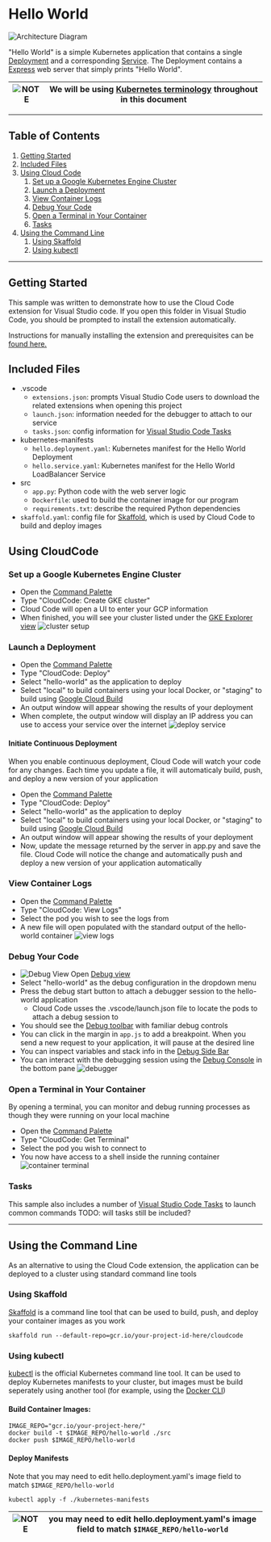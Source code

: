 # Hello World

![Architecture Diagram](./img/diagram.png)

"Hello World" is a simple Kubernetes application that contains a single
[Deployment](https://kubernetes.io/docs/concepts/workloads/controllers/deployment/) and a corresponding 
[Service](https://kubernetes.io/docs/concepts/services-networking/service/). The Deployment contains a 
[Express](https://expressjs.com/) web server that simply prints "Hello World".

![NOTE](./img/noun_Excitement_267_3BB300.png) | We will be using [Kubernetes terminology](https://kubernetes.io/docs/reference/glossary/?fundamental=true) throughout in this document
-----|------

----

## Table of Contents
1. [Getting Started](#getting-started)
2. [Included Files](#included_files)
3. [Using Cloud Code](#using-cloudcode)
    1. [Set up a Google Kubernetes Engine Cluster](#set-up-a-google-kubernetes-engine-cluster)
    2. [Launch a Deployment](#launch-a-deployment)
    3. [View Container Logs](#view-container-logs)
    4. [Debug Your Code](#debug-your-code)
    5. [Open a Terminal in Your Container](#open-a-terminal-in-your-container)
    6. [Tasks](#tasks)
4. [Using the Command Line](#using-the-command-line)
    1. [Using Skaffold](#using-skaffold)
    2. [Using kubectl](#using-kubectl)

----

## Getting Started
This sample was written to demonstrate how to use the Cloud Code extension for Visual Studio code. If you open this folder in Visual Studio Code,
you should be prompted to install the extension automatically.


Instructions for manually installing the extension and prerequisites can be 
[found here.](https://github.com/GoogleCloudPlatform/vscode-extensions-docs/blob/master/getting_started.md) 


## Included Files
- .vscode
  - `extensions.json`: prompts Visual Studio Code users to download the related extensions when opening this project
  - `launch.json`: information needed for the debugger to attach to our service
  - `tasks.json`: config information for [Visual Studio Code Tasks](https://code.visualstudio.com/docs/editor/tasks)
- kubernetes-manifests
  - `hello.deployment.yaml`: Kubernetes manifest for the Hello World Deployment
  - `hello.service.yaml`: Kubernetes manifest for the Hello World LoadBalancer Service
- src
  - `app.py`: Python code with the web server logic
  - `Dockerfile`: used to build the container image for our program
  - `requirements.txt`: describe the required Python dependencies
- `skaffold.yaml`: config file for [Skaffold](https://github.com/GoogleContainerTools/skaffold), which is used by Cloud Code to build and deploy images

## Using CloudCode
### Set up a Google Kubernetes Engine Cluster
- Open the [Command Palette](https://code.visualstudio.com/docs/getstarted/userinterface#_command-palette)
- Type "CloudCode: Create GKE cluster"
- Cloud Code will open a UI to enter your GCP information
- When finished, you will see your cluster listed under the [GKE Explorer view](https://github.com/GoogleCloudPlatform/vscode-extensions-docs/blob/master/gke_explorer.md)
![cluster setup](./img/cluster.gif)

### Launch a Deployment

- Open the [Command Palette](https://code.visualstudio.com/docs/getstarted/userinterface#_command-palette)
- Type "CloudCode: Deploy"
- Select "hello-world" as the application to deploy
- Select "local" to build containers using your local Docker, or "staging" to build using [Google Cloud Build](https://cloud.google.com/cloud-build/)
- An output window will appear showing the results of your deployment
- When complete, the output window will display an IP address you can use to access your service over the internet
![deploy service](./img/deploy.gif)

#### Initiate Continuous Deployment
When you enable continuous deployment, Cloud Code will watch your code for any changes. Each time you update a file, it will automaticaly build, push, and deploy a new version of your application
- Open the [Command Palette](https://code.visualstudio.com/docs/getstarted/userinterface#_command-palette)
- Type "CloudCode: Deploy"
- Select "hello-world" as the application to deploy
- Select "local" to build containers using your local Docker, or "staging" to build using [Google Cloud Build](https://cloud.google.com/cloud-build/)
- An output window will appear showing the results of your deployment
- Now, update the message returned by the server in app.py and save the file. Cloud Code will notice the change and automatically push and deploy a new version of your application automatically

### View Container Logs
- Open the [Command Palette](https://code.visualstudio.com/docs/getstarted/userinterface#_command-palette)
- Type "CloudCode: View Logs"
- Select the pod you wish to see the logs from
- A new file will open populated with the standard output of the hello-world container
![view logs](./img/logs.gif)

### Debug Your Code
- ![Debug View](./img/debug_view.png) Open [Debug view](https://code.visualstudio.com/Docs/editor/debugging)
- Select "hello-world" as the debug configuration in the dropdown menu
- Press the debug start button to attach a debugger session to the hello-world application
  - Cloud Code usses the .vscode/launch.json file to locate the pods to attach a debug session to
- You should see the [Debug toolbar](https://code.visualstudio.com/Docs/editor/debugging#_debug-actions) with familiar debug controls
- You can click in the margin in `app.js` to add a breakpoint. When you send a new request to your application, it will pause at the desired line
- You can inspect variables and stack info in the [Debug Side Bar](https://code.visualstudio.com/Docs/editor/debugging)
- You can interact with the debugging session using the [Debug Console](https://code.visualstudio.com/Docs/editor/debugging#_debug-console-repl) in the bottom pane
![debugger](./img/debug.gif)

### Open a Terminal in Your Container
By opening a terminal, you can monitor and debug running processes as though they were running on your local machine
- Open the [Command Palette](https://code.visualstudio.com/docs/getstarted/userinterface#_command-palette)
- Type "CloudCode: Get Terminal"
- Select the pod you wish to connect to
- You now have access to a shell inside the running container
![container terminal](./img/term.gif)

### Tasks
This sample also includes a number of [Visual Studio Code Tasks](https://code.visualstudio.com/docs/editor/tasks) to launch common commands
TODO: will tasks still be included?


---

## Using the Command Line
As an alternative to using the Cloud Code extension, the application can be deployed to a cluster using standard command line tools

### Using Skaffold
[Skaffold](https://github.com/GoogleContainerTools/skaffold) is a command line tool that can be used to build, push, and deploy your container images as you work

```
skaffold run --default-repo=gcr.io/your-project-id-here/cloudcode
```

### Using kubectl

[kubectl](https://kubernetes.io/docs/tasks/tools/install-kubectl/) is the official Kubernetes command line tool. It can be used to deploy Kubernetes manifests to your cluster, but images must be build seperately using another tool (for example, using the [Docker CLI](https://docs.docker.com/engine/reference/commandline/cli/)) 

#### Build Container Images:
```
IMAGE_REPO="gcr.io/your-project-here/"
docker build -t $IMAGE_REPO/hello-world ./src
docker push $IMAGE_REPO/hello-world
```
#### Deploy Manifests
Note that you may need to edit hello.deployment.yaml's image field to match `$IMAGE_REPO/hello-world`
```
kubectl apply -f ./kubernetes-manifests
```
![NOTE](./img/noun_Excitement_267_3BB300.png) | you may need to edit hello.deployment.yaml's image field to match `$IMAGE_REPO/hello-world`
-----|------
